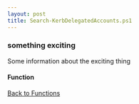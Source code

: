 ```yaml
---
layout: post
title: Search-KerbDelegatedAccounts.ps1
---
```


### something exciting

Some information about the exciting thing

#### Function

<script async src="https://gist-it.appspot.com/github.com/BanterBoy/scripts-blog/blob/master/PowerShell/functions/Search-KerbDelegatedAccounts.ps1"></script>

<a href="/menu/_pages/functions.html">Back to Functions</a>
